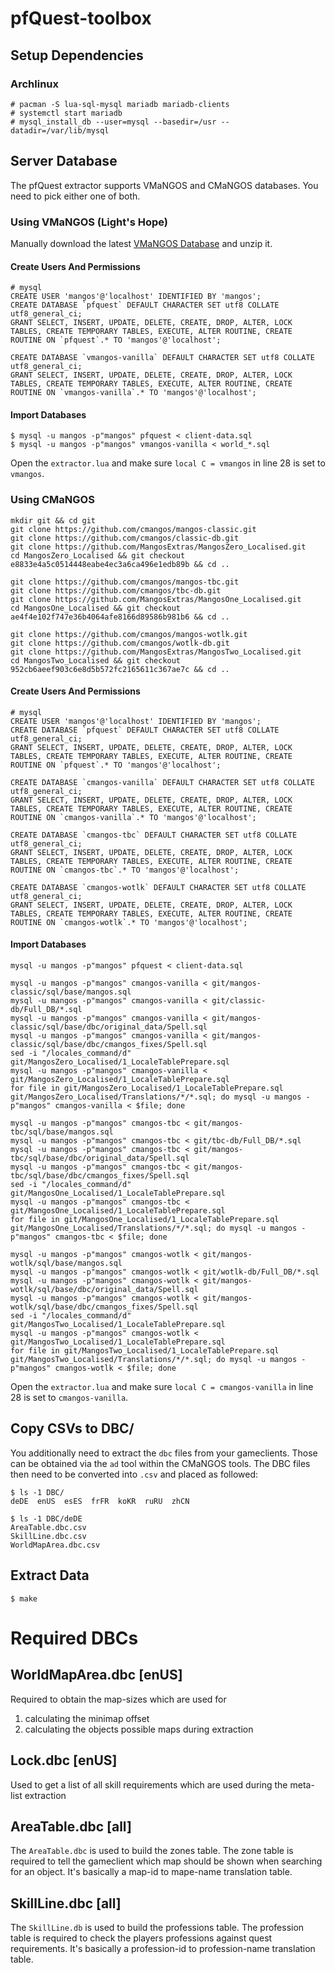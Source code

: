 # pfQuest-toolbox

## Setup Dependencies
### Archlinux

    # pacman -S lua-sql-mysql mariadb mariadb-clients
    # systemctl start mariadb
    # mysql_install_db --user=mysql --basedir=/usr --datadir=/var/lib/mysql

## Server Database
The pfQuest extractor supports VMaNGOS and CMaNGOS databases. You need to pick either one of both.

### Using VMaNGOS (Light's Hope)
Manually download the latest [VMaNGOS Database](https://github.com/brotalnia/database) and unzip it.

#### Create Users And Permissions
    # mysql
    CREATE USER 'mangos'@'localhost' IDENTIFIED BY 'mangos';
    CREATE DATABASE `pfquest` DEFAULT CHARACTER SET utf8 COLLATE utf8_general_ci;
    GRANT SELECT, INSERT, UPDATE, DELETE, CREATE, DROP, ALTER, LOCK TABLES, CREATE TEMPORARY TABLES, EXECUTE, ALTER ROUTINE, CREATE ROUTINE ON `pfquest`.* TO 'mangos'@'localhost';

    CREATE DATABASE `vmangos-vanilla` DEFAULT CHARACTER SET utf8 COLLATE utf8_general_ci;
    GRANT SELECT, INSERT, UPDATE, DELETE, CREATE, DROP, ALTER, LOCK TABLES, CREATE TEMPORARY TABLES, EXECUTE, ALTER ROUTINE, CREATE ROUTINE ON `vmangos-vanilla`.* TO 'mangos'@'localhost';

#### Import Databases
    $ mysql -u mangos -p"mangos" pfquest < client-data.sql
    $ mysql -u mangos -p"mangos" vmangos-vanilla < world_*.sql

Open the `extractor.lua` and make sure `local C = vmangos` in line 28 is set to `vmangos`.

### Using CMaNGOS
    mkdir git && cd git
    git clone https://github.com/cmangos/mangos-classic.git
    git clone https://github.com/cmangos/classic-db.git
    git clone https://github.com/MangosExtras/MangosZero_Localised.git
    cd MangosZero_Localised && git checkout e8833e4a5c0514448eabe4ec3a6ca496e1edb89b && cd ..

    git clone https://github.com/cmangos/mangos-tbc.git
    git clone https://github.com/cmangos/tbc-db.git
    git clone https://github.com/MangosExtras/MangosOne_Localised.git
    cd MangosOne_Localised && git checkout ae4f4e102f747e36b4064afe8166d89586b981b6 && cd ..

    git clone https://github.com/cmangos/mangos-wotlk.git
    git clone https://github.com/cmangos/wotlk-db.git
    git clone https://github.com/MangosExtras/MangosTwo_Localised.git
    cd MangosTwo_Localised && git checkout 952cb6aeef903c6e8d5b572fc2165611c367ae7c && cd ..

#### Create Users And Permissions
    # mysql
    CREATE USER 'mangos'@'localhost' IDENTIFIED BY 'mangos';
    CREATE DATABASE `pfquest` DEFAULT CHARACTER SET utf8 COLLATE utf8_general_ci;
    GRANT SELECT, INSERT, UPDATE, DELETE, CREATE, DROP, ALTER, LOCK TABLES, CREATE TEMPORARY TABLES, EXECUTE, ALTER ROUTINE, CREATE ROUTINE ON `pfquest`.* TO 'mangos'@'localhost';

    CREATE DATABASE `cmangos-vanilla` DEFAULT CHARACTER SET utf8 COLLATE utf8_general_ci;
    GRANT SELECT, INSERT, UPDATE, DELETE, CREATE, DROP, ALTER, LOCK TABLES, CREATE TEMPORARY TABLES, EXECUTE, ALTER ROUTINE, CREATE ROUTINE ON `cmangos-vanilla`.* TO 'mangos'@'localhost';

    CREATE DATABASE `cmangos-tbc` DEFAULT CHARACTER SET utf8 COLLATE utf8_general_ci;
    GRANT SELECT, INSERT, UPDATE, DELETE, CREATE, DROP, ALTER, LOCK TABLES, CREATE TEMPORARY TABLES, EXECUTE, ALTER ROUTINE, CREATE ROUTINE ON `cmangos-tbc`.* TO 'mangos'@'localhost';

    CREATE DATABASE `cmangos-wotlk` DEFAULT CHARACTER SET utf8 COLLATE utf8_general_ci;
    GRANT SELECT, INSERT, UPDATE, DELETE, CREATE, DROP, ALTER, LOCK TABLES, CREATE TEMPORARY TABLES, EXECUTE, ALTER ROUTINE, CREATE ROUTINE ON `cmangos-wotlk`.* TO 'mangos'@'localhost';

#### Import Databases
    mysql -u mangos -p"mangos" pfquest < client-data.sql

    mysql -u mangos -p"mangos" cmangos-vanilla < git/mangos-classic/sql/base/mangos.sql
    mysql -u mangos -p"mangos" cmangos-vanilla < git/classic-db/Full_DB/*.sql
    mysql -u mangos -p"mangos" cmangos-vanilla < git/mangos-classic/sql/base/dbc/original_data/Spell.sql
    mysql -u mangos -p"mangos" cmangos-vanilla < git/mangos-classic/sql/base/dbc/cmangos_fixes/Spell.sql
    sed -i "/locales_command/d" git/MangosZero_Localised/1_LocaleTablePrepare.sql
    mysql -u mangos -p"mangos" cmangos-vanilla < git/MangosZero_Localised/1_LocaleTablePrepare.sql
    for file in git/MangosZero_Localised/1_LocaleTablePrepare.sql git/MangosZero_Localised/Translations/*/*.sql; do mysql -u mangos -p"mangos" cmangos-vanilla < $file; done

    mysql -u mangos -p"mangos" cmangos-tbc < git/mangos-tbc/sql/base/mangos.sql
    mysql -u mangos -p"mangos" cmangos-tbc < git/tbc-db/Full_DB/*.sql
    mysql -u mangos -p"mangos" cmangos-tbc < git/mangos-tbc/sql/base/dbc/original_data/Spell.sql
    mysql -u mangos -p"mangos" cmangos-tbc < git/mangos-tbc/sql/base/dbc/cmangos_fixes/Spell.sql
    sed -i "/locales_command/d" git/MangosOne_Localised/1_LocaleTablePrepare.sql
    mysql -u mangos -p"mangos" cmangos-tbc < git/MangosOne_Localised/1_LocaleTablePrepare.sql
    for file in git/MangosOne_Localised/1_LocaleTablePrepare.sql git/MangosOne_Localised/Translations/*/*.sql; do mysql -u mangos -p"mangos" cmangos-tbc < $file; done

    mysql -u mangos -p"mangos" cmangos-wotlk < git/mangos-wotlk/sql/base/mangos.sql
    mysql -u mangos -p"mangos" cmangos-wotlk < git/wotlk-db/Full_DB/*.sql
    mysql -u mangos -p"mangos" cmangos-wotlk < git/mangos-wotlk/sql/base/dbc/original_data/Spell.sql
    mysql -u mangos -p"mangos" cmangos-wotlk < git/mangos-wotlk/sql/base/dbc/cmangos_fixes/Spell.sql
    sed -i "/locales_command/d" git/MangosTwo_Localised/1_LocaleTablePrepare.sql
    mysql -u mangos -p"mangos" cmangos-wotlk < git/MangosTwo_Localised/1_LocaleTablePrepare.sql
    for file in git/MangosTwo_Localised/1_LocaleTablePrepare.sql git/MangosTwo_Localised/Translations/*/*.sql; do mysql -u mangos -p"mangos" cmangos-wotlk < $file; done

Open the `extractor.lua` and make sure `local C = cmangos-vanilla` in line 28 is set to `cmangos-vanilla`.

## Copy CSVs to DBC/
You additionally need to extract the `dbc` files from your gameclients.
Those can be obtained via the `ad` tool within the CMaNGOS tools.
The DBC files then need to be converted into `.csv` and placed as followed:

    $ ls -1 DBC/
    deDE  enUS  esES  frFR  koKR  ruRU  zhCN

    $ ls -1 DBC/deDE
    AreaTable.dbc.csv
    SkillLine.dbc.csv
    WorldMapArea.dbc.csv

## Extract Data

    $ make

# Required DBCs
## WorldMapArea.dbc [enUS]
Required to obtain the map-sizes which are used for
  1. calculating the minimap offset
  2. calculating the objects possible maps during extraction

## Lock.dbc [enUS]
Used to get a list of all skill requirements which are used during the
meta-list extraction

## AreaTable.dbc [all]
The `AreaTable.dbc` is used to build the zones table. The zone table is required
to tell the gameclient which map should be shown when searching for an object.
It's basically a map-id to mape-name translation table.

## SkillLine.dbc [all]
The `SkillLine.db` is used to build the professions table. The profession table is
required to check the players professions against quest requirements. It's
basically a profession-id to profession-name translation table.
